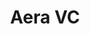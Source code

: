 ---
layout: firm_page
title: "Aera VC"
id: "aera.vc"
permalink: "/aeravcaera.vc/"
website: "https://www.aera.vc"
offices: "Sydney (Australia), Singapore (Singapore), New York (United States), Auckland (New Zealand), Hong Kong (China)"
investment_stages: "Pre-Seed, Seed, Series A"
portfolio_companies: "Allium Engineering, 90% of wild fisheries, Aquila, AstroForge, AutoPallet, Calectra, CarbiCrete, Carbon Chain, Cosmic, Dawn Aerospace, Eclipse, Fable, For Days, Gilgamesh, Gridsight, Intensivate, Intramotev, New Culture, Noya, Paloma Health, Praan, Provocative, SeaGen, Shiru, Solugen, Twelve, Umami Bioworks"
portfolio_link: "https://www.aera.vc/portfolio/"
investment_markets: "Climate, Frontier, Deep tech, Sustainability"
founded_year: "2017"
description: "Aera VC invests in early stage ventures building transformative technology to reverse climate change and accelerate the world towards a sustainable future."
linkedin: "https://www.linkedin.com/company/aera-vc/"
twitter: ""
instagram: ""
team_page: "https://www.aera.vc/aera-team/"
investor_type: "Venture Capital"
crunchbase: "https://www.crunchbase.com/organization/aera-vc"
pitchbook: "https://pitchbook.com/profiles/investor/225265-96"

# SEO Optimization
meta_title: "Aera VC - VC Firm - projectstartups.com"
meta_description: "Aera VC, Aera VC invests in early stage ventures building transformative technology to reverse climate change and accelerate the world towards a sustainable fu..."
meta_keywords: "Aera VC, Climate, Frontier, Deep tech, Sustainability, VC firm, venture capital, startup investor, projectstartups.com"
canonical_url: "https://vc.projectstartups.com/aeravcaera.vc/"
---